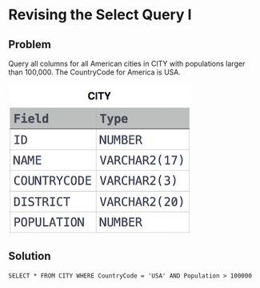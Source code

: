 # Revising the Select Query I

## Problem

Query all columns for all American cities in CITY with populations larger than 100,000. The CountryCode for America is USA. 

![CITY](https://github.com/MaheshMitikiri/github.io/blob/master/SQL/Hackerrank/Images/1.jpg)

## Solution

```MS SQL
SELECT * FROM CITY WHERE CountryCode = 'USA' AND Population > 100000
```
